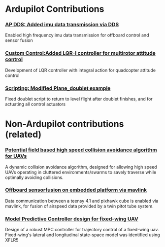 # Ardupilot Contributions

### [AP DDS: Added imu data transmission via DDS ](https://github.com/ArduPilot/ardupilot/pull/26187)
Enabled high frequency imu data transmission for offboard control and sensor fusion
### [Custom Control:Added LQR-I controller for multirotor attitude control](https://github.com/ArduPilot/ardupilot/pull/26469)
Development of LQR controller with integral action for quadcopter attitude control
### [Scripting: Modified Plane_doublet example](https://github.com/ArduPilot/ardupilot/pull/26472)
Fixed doublet script to return to level flight after doublet finishes, and for actuating all control actuators

#
# Non-Ardupilot contributions (related)
### [Potential field based high speed collision avoidance algorithm for UAVs](https://github.com/Astik-2002/Dynamic-artificial-potential-field-algorithm-for-cooperative-obstacle-avoidance-for-fixed-wing-UAV)
A dynamic collision avoidance algorithm, designed for allowing high speed UAVs operating in cluttered environments/swarms to savely traverse while optimally avoiding collisions.
### [Offboard sensorfusion on embedded platform via mavlink](https://github.com/Astik-2002/Embedded-MAVLink)
Data communication between a teensy 4.1 and pixhawk cube is enabled via mavlink, for fusion of airspeed data provided by a twin pitot tube system.
### [Model Predictive Controller design for fixed-wing UAV](https://github.com/Astik-2002/Design-of-a-model-predictive-control-for-a-twin-engine-micro-fixed-wing-UAV)
Design of a robust MPC controller for trajectory control of a fixed-wing uav. Fixed-wing's lateral and longitudinal state-space model was identified using XFLR5

